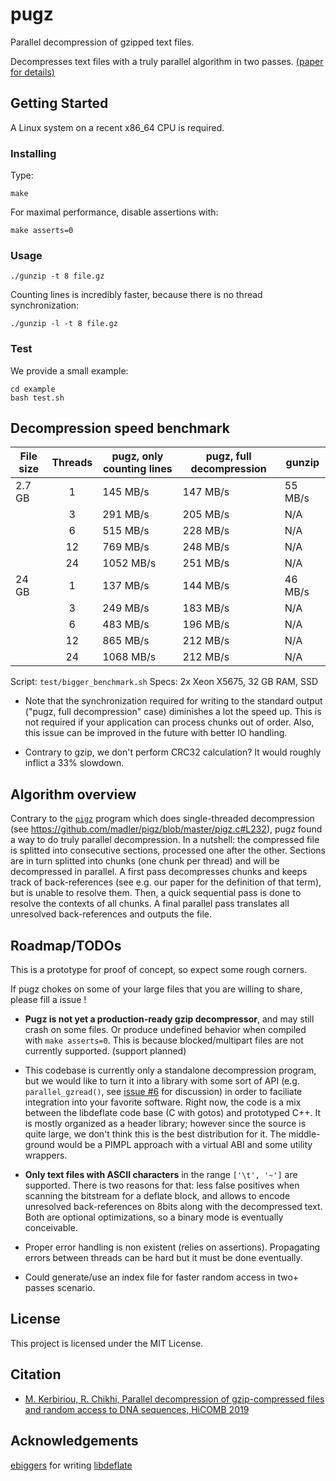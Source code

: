 # pugz

Parallel decompression of gzipped text files.

Decompresses text files with a truly parallel algorithm in two passes. [(paper for details)](paper/paper.pdf)

## Getting Started

A Linux system on a recent x86_64 CPU is required.

### Installing

Type:

```
make
```

For maximal performance, disable assertions with:
```
make asserts=0
```

### Usage

```
./gunzip -t 8 file.gz
```

Counting lines is incredibly faster, because there is no thread synchronization:
```
./gunzip -l -t 8 file.gz
```

### Test

We provide a small example:

```
cd example
bash test.sh
``` 
## Decompression speed benchmark

| File size | Threads  |  pugz, only counting lines | pugz, full decompression | gunzip  |
| --------- | :------: | -------------------------- | ------------------------ |  ------ |
| 2.7 GB    | 1        | 145 MB/s                   | 147 MB/s                 | 55 MB/s |
|           | 3        | 291 MB/s                   | 205 MB/s                 | N/A     |
|           | 6        | 515 MB/s                   | 228 MB/s                 | N/A     |
|           | 12       | 769 MB/s                   | 248 MB/s                 | N/A     |
|           | 24       | 1052 MB/s                  | 251 MB/s                 | N/A     |
| 24 GB     | 1        | 137 MB/s                   | 144 MB/s                 | 46 MB/s |
|           | 3        | 249 MB/s                   | 183 MB/s                 | N/A     |
|           | 6        | 483 MB/s                   | 196 MB/s                 | N/A     |
|           | 12       | 865 MB/s                   | 212 MB/s                 | N/A     |
|           | 24       | 1068 MB/s                  | 212 MB/s                 | N/A     |

Script: `test/bigger_benchmark.sh`
Specs: 2x Xeon X5675, 32 GB RAM, SSD

 * Note that the synchronization required for writing to the standard output ("pugz, full decompression" case) diminishes a lot the speed up. This is not required if your application can process chunks out of order. Also, this issue can be improved in the future with better IO handling.

 * Contrary to gzip, we don't perform CRC32 calculation? It would roughly inflict a 33% slowdown.


## Algorithm overview

Contrary to the [`pigz`](https://github.com/madler/pigz/) program which does single-threaded decompression (see https://github.com/madler/pigz/blob/master/pigz.c#L232), pugz found a way to do truly parallel decompression. In a nutshell: the compressed file is splitted into consecutive sections, processed one after the other. Sections are in turn splitted into chunks (one chunk per thread) and will be decompressed in parallel. A first pass decompresses chunks and keeps track of back-references (see e.g. our paper for the definition of that term), but is unable to resolve them. Then, a quick sequential pass is done to resolve the contexts of all chunks. A final parallel pass translates all unresolved back-references and outputs the file.

## Roadmap/TODOs

This is a prototype for proof of concept, so expect some rough corners.

If pugz chokes on some of your large files that you are willing to share, please fill a issue !

- **Pugz is not yet a production-ready gzip decompressor**, and may still crash on some files. Or produce undefined behavior when compiled with `make asserts=0`. This is because blocked/multipart files are not currently supported. (support planned)

- This codebase is currently only a standalone decompression program, but we would like to turn it into a library with some sort of API (e.g. `parallel_gzread()`, see [issue #6](https://github.com/Piezoid/pugz/issues/6) for discussion) in order to faciliate integration into your favorite software. Right now, the code is a mix between the libdeflate code base (C with gotos) and prototyped C++. It is mostly organized as a header library; however since the source is quite large, we don't think this is the best distribution for it. The middle-ground would be a PIMPL approach with a virtual ABI and some utility wrappers.

- **Only text files with ASCII characters** in the range `['\t', '~']` are supported. There is two reasons for that: less false positives when scanning the bitstream for a deflate block, and allows to encode unresolved back-references on 8bits along with the decompressed text. Both are optional optimizations, so a binary mode is eventually conceivable.

- Proper error handling is non existent (relies on assertions). Propagating errors between threads can be hard but it must be done eventually.

- Could generate/use an index file for faster random access in two+ passes scenario.

## License

This project is licensed under the MIT License.

## Citation 

* [M. Kerbiriou, R. Chikhi, Parallel decompression of gzip-compressed files and random access to DNA sequences, HiCOMB 2019](paper/paper.pdf)

## Acknowledgements

[ebiggers](https://github.com/ebiggers) for writing [libdeflate](https://github.com/ebiggers/libdeflate)


